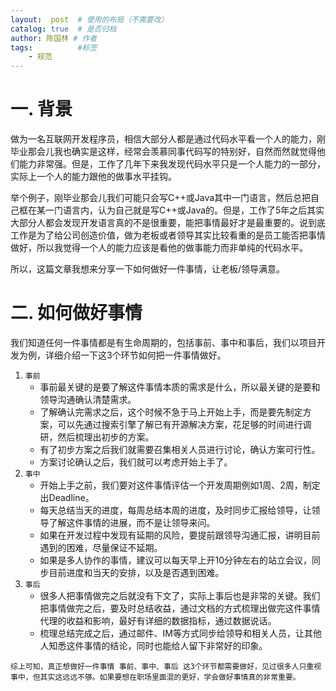 ```yaml
---
layout:  post  # 使用的布局（不需要改）
catalog: true  # 是否归档
author: 陈国林 # 作者
tags:          #标签
    - 规范
---
```


# 一. 背景
做为一名互联网开发程序员，相信大部分人都是通过代码水平看一个人的能力，刚毕业那会儿我也确实是这样，经常会羡慕同事代码写的特别好，自然而然就觉得他们能力非常强。但是，工作了几年下来我发现代码水平只是一个人能力的一部分，实际上一个人的能力跟他的做事水平挂钩。

举个例子，刚毕业那会儿我们可能只会写C++或Java其中一门语言，然后总把自己框在某一门语言内，认为自己就是写C++或Java的。但是，工作了5年之后其实大部分人都会发现开发语言真的不是很重要，能把事情最好才是最重要的。说到底工作是为了给公司创造价值，做为老板或者领导其实比较看重的是员工能否把事情做好，所以我觉得一个人的能力应该是看他的做事能力而非单纯的代码水平。

所以，这篇文章我想来分享一下如何做好一件事情，让老板/领导满意。

# 二. 如何做好事情
我们知道任何一件事情都是有生命周期的，包括事前、事中和事后，我们以项目开发为例，详细介绍一下这3个环节如何把一件事情做好。

1. `事前`
    + 事前最关键的是要了解这件事情本质的需求是什么，所以最关键的是要和领导沟通确认清楚需求。
    + 了解确认完需求之后，这个时候不急于马上开始上手，而是要先制定方案，可以先通过搜索引擎了解已有开源解决方案，花足够的时间进行调研，然后梳理出初步的方案。
    + 有了初步方案之后我们就需要召集相关人员进行讨论，确认方案可行性。
    + 方案讨论确认之后，我们就可以考虑开始上手了。
2. `事中`
    + 开始上手之前，我们要对这件事情评估一个开发周期例如1周、2周，制定出Deadline。
    + 每天总结当天的进度，每周总结本周的进度，及时同步汇报给领导，让领导了解这件事情的进展，而不是让领导来问。
    + 如果在开发过程中发现有延期的风险，要提前跟领导沟通汇报，讲明目前遇到的困难，尽量保证不延期。
    + 如果是多人协作的事情，建议可以每天早上开10分钟左右的站立会议，同步目前进度和当天的安排，以及是否遇到困难。
3. `事后`
    + 很多人把事情做完之后就没有下文了，实际上事后也是非常的关键。我们把事情做完之后，要及时总结收益，通过文档的方式梳理出做完这件事情代理的收益和影响，最好有详细的数据指标，通过数据说话。
    + 梳理总结完成之后，通过邮件、IM等方式同步给领导和相关人员，让其他人知悉这件事情的结论，同时也能给人留下非常好的印象。
    
`综上可知，真正想做好一件事情 事前、事中、事后 这3个环节都需要做好，见过很多人只重视 事中，但其实这远远不够。如果要想在职场里面混的更好，学会做好事情真的非常重要。`
